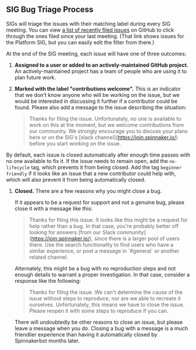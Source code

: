 ## SIG Bug Triage Process

SIGs will triage the issues with their matching label during every SIG
meeting. You can view
[a list of recently filed issues](https://github.com/spinnaker/spinnaker/labels/sig%2Fplatform)
on GitHub to click through the ones filed since your last meeting. (That link
shows issues for the Platform SIG, but you can easily edit the filter from
there.)

At the end of the SIG meeting, each issue will have one of three outcomes:

1.  **Assigned to a user or added to an actively-maintained GitHub project.** An
    actively-maintained project has a team of people who are using it to plan
    future work.

1.  **Marked with the label "contributions welcome".** This is an indicator that
    we don't know anyone who will be working on the issue, but we would be
    interested in discussing it further if a contributor could be found. Please
    also add a message to the issue describing the situation:

    > Thanks for filing the issue. Unfortunately, no one is available to work on
    > this at the moment, but we welcome contributions from our community.
    > We strongly encourage you to discuss your 
    > plans here or on the SIG's \[slack channel](https://join.spinnaker.io/) before you start working on the issue.

By default, each issue is closed automatically after enough time passes with no one available to fix it. If the issue needs to remain open, add the `no-lifecycle` tag, which prevents it from being closed.
    Add the tag `beginner friendly` if it looks like an issue that a new
    contributor could help with, which will also prevent it from being
    automatically closed.

1.  **Closed.** There are a few reasons why you might close a bug.

    If it appears to be a request for support and not a genuine bug, please
    close it with a message like this:

    > Thanks for filing this issue. It looks like this might be a request for
    > help rather than a bug. In that case, you're probably better off looking
    > for answers \[from our Slack community](https://join.spinnaker.io/), since
    > there is a larger pool of users there. Use the search functionality to
    > find users who have a similar experience, or post a message in \`#general`
    > or another related channel.

    Alternately, this might be a bug with no reproduction steps and not enough
    details to warrant a proper investigation. In that case, consider a response
    like the following:

    > Thanks for filing the issue. We can't determine the cause of
    > the issue without steps to reproduce, nor are we able to
    > recreate it ourselves. Unfortunately, this means we have to close the
    > issue. Please reopen it with some steps to reproduce if you can.

    There will undoubtedly be other reasons to close an issue, but please leave
    a message when you do. Closing a bug with a message is a much friendlier
    experience than having it automatically closed by Spinnakerbot months later.
